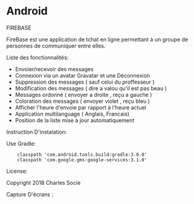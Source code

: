 # Android

FIREBASE

FireBase est une application de tchat en ligne permettant à un groupe de personnes de communiquer entre elles.

Liste des fonctionnalités:
  - Envoier/recevoir des messages
  - Connexion via un avatar Gravatar et une Déconnexion
  - Suppression des messages ( sauf celui du proffesseur )
  - Modification des messages ( dire a valou qu'il est pas beau )
  - Messages ordonné ( envoyer a droite , reçu a gauche )
  - Coloration des messages ( envoyer violet , reçu bleu )
  - Afficher l'heure d'envoie par rapport à l'heure actuel
  - Application multilanguage ( Anglais, Francais)
  - Position de la liste mise à jour automatiquement 
 
 Instruction D'instalation:
 
 Use Gradle:
 
        classpath 'com.android.tools.build:gradle:3.0.0'
        classpath 'com.google.gms:google-services:3.1.0'
 
 License:
 
 Copyright 2018 Charles Socie
 
 Capture D'écrans :
 
